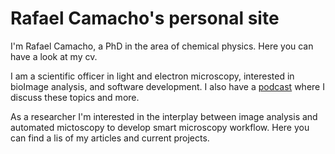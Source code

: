 # Rafael Camacho's personal site

I'm Rafael Camacho, a PhD in the area of chemical physics. Here you can have a look at my cv.

I am a scientific officer in light and electron microscopy, interested in bioImage analysis, and software development. I also have a [podcast](https://open.spotify.com/show/6CYGeeiNeaP81YAzfYWfta?si=0f4142c47fe942b2) where I discuss these topics and more.

As a researcher I'm interested in the interplay between image analysis and automated mictoscopy to develop smart microscopy workflow. Here you can find a lis of my articles and current projects.

```{tableofcontents}
```
